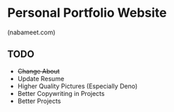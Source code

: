 # Personal Portfolio Website

(nabameet.com)

## TODO

- ~~Change About~~
- Update Resume
- Higher Quality Pictures (Especially Deno)
- Better Copywriting in Projects
- Better Projects
